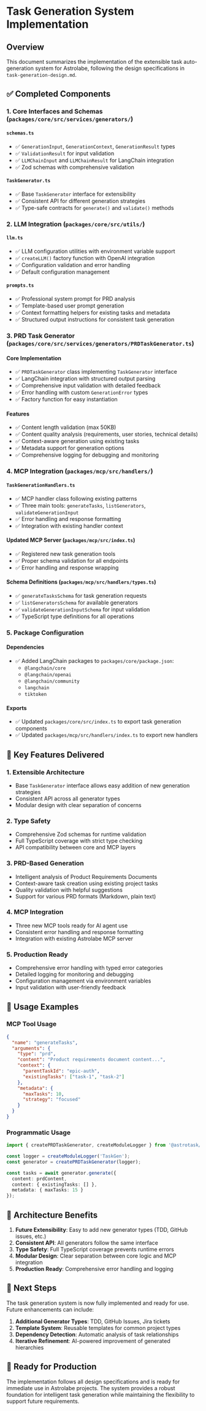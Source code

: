 # Task Generation System Implementation

## Overview

This document summarizes the implementation of the extensible task auto-generation system for Astrolabe, following the design specifications in `task-generation-design.md`.

## ✅ Completed Components

### 1. Core Interfaces and Schemas (`packages/core/src/services/generators/`)

#### `schemas.ts`
- ✅ `GenerationInput`, `GenerationContext`, `GenerationResult` types
- ✅ `ValidationResult` for input validation
- ✅ `LLMChainInput` and `LLMChainResult` for LangChain integration
- ✅ Zod schemas with comprehensive validation

#### `TaskGenerator.ts`
- ✅ Base `TaskGenerator` interface for extensibility
- ✅ Consistent API for different generation strategies
- ✅ Type-safe contracts for `generate()` and `validate()` methods

### 2. LLM Integration (`packages/core/src/utils/`)

#### `llm.ts`
- ✅ LLM configuration utilities with environment variable support
- ✅ `createLLM()` factory function with OpenAI integration
- ✅ Configuration validation and error handling
- ✅ Default configuration management

#### `prompts.ts`
- ✅ Professional system prompt for PRD analysis
- ✅ Template-based user prompt generation
- ✅ Context formatting helpers for existing tasks and metadata
- ✅ Structured output instructions for consistent task generation

### 3. PRD Task Generator (`packages/core/src/services/generators/PRDTaskGenerator.ts`)

#### Core Implementation
- ✅ `PRDTaskGenerator` class implementing `TaskGenerator` interface
- ✅ LangChain integration with structured output parsing
- ✅ Comprehensive input validation with detailed feedback
- ✅ Error handling with custom `GenerationError` types
- ✅ Factory function for easy instantiation

#### Features
- ✅ Content length validation (max 50KB)
- ✅ Content quality analysis (requirements, user stories, technical details)
- ✅ Context-aware generation using existing tasks
- ✅ Metadata support for generation options
- ✅ Comprehensive logging for debugging and monitoring

### 4. MCP Integration (`packages/mcp/src/handlers/`)

#### `TaskGenerationHandlers.ts`
- ✅ MCP handler class following existing patterns
- ✅ Three main tools: `generateTasks`, `listGenerators`, `validateGenerationInput`
- ✅ Error handling and response formatting
- ✅ Integration with existing handler context

#### Updated MCP Server (`packages/mcp/src/index.ts`)
- ✅ Registered new task generation tools
- ✅ Proper schema validation for all endpoints
- ✅ Error handling and response wrapping

#### Schema Definitions (`packages/mcp/src/handlers/types.ts`)
- ✅ `generateTasksSchema` for task generation requests
- ✅ `listGeneratorsSchema` for available generators
- ✅ `validateGenerationInputSchema` for input validation
- ✅ TypeScript type definitions for all operations

### 5. Package Configuration

#### Dependencies
- ✅ Added LangChain packages to `packages/core/package.json`:
  - `@langchain/core`
  - `@langchain/openai` 
  - `@langchain/community`
  - `langchain`
  - `tiktoken`

#### Exports
- ✅ Updated `packages/core/src/index.ts` to export task generation components
- ✅ Updated `packages/mcp/src/handlers/index.ts` to export new handlers

## 🎯 Key Features Delivered

### 1. **Extensible Architecture**
- Base `TaskGenerator` interface allows easy addition of new generation strategies
- Consistent API across all generator types
- Modular design with clear separation of concerns

### 2. **Type Safety**
- Comprehensive Zod schemas for runtime validation
- Full TypeScript coverage with strict type checking
- API compatibility between core and MCP layers

### 3. **PRD-Based Generation**
- Intelligent analysis of Product Requirements Documents
- Context-aware task creation using existing project tasks
- Quality validation with helpful suggestions
- Support for various PRD formats (Markdown, plain text)

### 4. **MCP Integration**
- Three new MCP tools ready for AI agent use
- Consistent error handling and response formatting
- Integration with existing Astrolabe MCP server

### 5. **Production Ready**
- Comprehensive error handling with typed error categories
- Detailed logging for monitoring and debugging
- Configuration management via environment variables
- Input validation with user-friendly feedback

## 🔧 Usage Examples

### MCP Tool Usage

```json
{
  "name": "generateTasks",
  "arguments": {
    "type": "prd",
    "content": "Product requirements document content...",
    "context": {
      "parentTaskId": "epic-auth",
      "existingTasks": ["task-1", "task-2"]
    },
    "metadata": {
      "maxTasks": 10,
      "strategy": "focused"
    }
  }
}
```

### Programmatic Usage

```typescript
import { createPRDTaskGenerator, createModuleLogger } from '@astrotask/core';

const logger = createModuleLogger('TaskGen');
const generator = createPRDTaskGenerator(logger);

const tasks = await generator.generate({
  content: prdContent,
  context: { existingTasks: [] },
  metadata: { maxTasks: 15 }
});
```

## 🌟 Architecture Benefits

1. **Future Extensibility**: Easy to add new generator types (TDD, GitHub issues, etc.)
2. **Consistent API**: All generators follow the same interface
3. **Type Safety**: Full TypeScript coverage prevents runtime errors
4. **Modular Design**: Clear separation between core logic and MCP integration
5. **Production Ready**: Comprehensive error handling and logging

## 🔄 Next Steps

The task generation system is now fully implemented and ready for use. Future enhancements can include:

1. **Additional Generator Types**: TDD, GitHub Issues, Jira tickets
2. **Template System**: Reusable templates for common project types
3. **Dependency Detection**: Automatic analysis of task relationships
4. **Iterative Refinement**: AI-powered improvement of generated hierarchies

## 🚀 Ready for Production

The implementation follows all design specifications and is ready for immediate use in Astrolabe projects. The system provides a robust foundation for intelligent task generation while maintaining the flexibility to support future requirements. 
